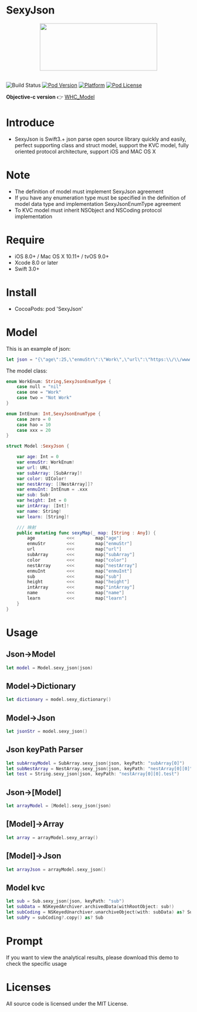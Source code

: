 # SexyJson
<div align=center><img src="https://github.com/netyouli/WHC_AutoLayoutKit/blob/master/Gif/WHC_AutoLayoutLogo.png" width = "319.5" height = "129"/></div></br>

![Build Status](https://api.travis-ci.org/netyouli/WHC_Layout.svg?branch=master)
[![Pod Version](http://img.shields.io/cocoapods/v/WHC_Layout.svg?style=flat)](http://cocoadocs.org/docsets/WHC_Layout/)
[![Platform](https://img.shields.io/cocoapods/p/SnapKit.svg?style=flat)](https://github.com/SnapKit/SnapKit)
[![Pod License](http://img.shields.io/cocoapods/l/WHC_Layout.svg?style=flat)](https://opensource.org/licenses/MIT)

**Objective-c version** 👉 [WHC_Model](https://github.com/netyouli/WHC_Model)

Introduce
==============
-  SexyJson is Swift3.+ json parse open source library quickly and easily, perfect supporting class and struct model, support the KVC model, fully oriented protocol architecture, support iOS and MAC OS X

Note
==============
- The definition of model must implement SexyJson agreement
- If you have any enumeration type must be specified in the definition of model data type and implementation SexyJsonEnumType agreement
- To KVC model must inherit NSObject and NSCoding protocol implementation

Require
==============
* iOS 8.0+ / Mac OS X 10.11+ / tvOS 9.0+
* Xcode 8.0 or later
* Swift 3.0+

Install
==============
* CocoaPods: pod 'SexyJson'

Model
==============
This is an example of json:
```swift
let json = "{\"age\":25,\"enmuStr\":\"Work\",\"url\":\"https:\\/\\/www.baidu.com\",\"subArray\":[{\"test3\":\"test3\",\"test2\":\"test2\",\"cls\":{\"age\":10,\"name\":\"swift\"},\"test1\":\"test1\"},{\"test3\":\"test3\",\"test2\":\"test2\",\"cls\":{\"age\":10,\"name\":\"swift\"},\"test1\":\"test1\"}],\"color\":\"0xffbbaa\",\"nestArray\":[[{\"test\":\"test1\"},{\"test\":\"test2\"}],[{\"test\":\"test3\"},{\"test\":\"test4\"}]],\"enmuInt\":10,\"sub\":{\"test1\":\"test1\",\"test2\":\"test2\",\"test3\":\"test3\"},\"height\":175,\"intArray\":[1,2,3,4],\"name\":\"吴海超\",\"learn\":[\"iOS\",\"android\",\"js\",\"nodejs\",\"python\"]}"
```
The model class:
```swift
enum WorkEnum: String,SexyJsonEnumType {
    case null = "nil"
    case one = "Work"
    case two = "Not Work"
}

enum IntEnum: Int,SexyJsonEnumType {
    case zero = 0
    case hao = 10
    case xxx = 20
}

struct Model :SexyJson {

    var age: Int = 0
    var enmuStr: WorkEnum!
    var url: URL!
    var subArray: [SubArray]!
    var color: UIColor!
    var nestArray: [[NestArray]]?
    var enmuInt: IntEnum = .xxx
    var sub: Sub!
    var height: Int = 0
    var intArray: [Int]!
    var name: String!
    var learn: [String]!

    /// 映射
    public mutating func sexyMap(_ map: [String : Any]) {
        age            <<<        map["age"]
        enmuStr        <<<        map["enmuStr"]
        url            <<<        map["url"]
        subArray       <<<        map["subArray"]
        color          <<<        map["color"]
        nestArray      <<<        map["nestArray"]
        enmuInt        <<<        map["enmuInt"]
        sub            <<<        map["sub"]
        height         <<<        map["height"]
        intArray       <<<        map["intArray"]
        name           <<<        map["name"]
        learn          <<<        map["learn"]
    }
}

```

Usage
==============

## Json->Model
```swift
let model = Model.sexy_json(json)
```

## Model->Dictionary
```swift
let dictionary = model.sexy_dictionary()
```

## Model->Json
```swift
let jsonStr = model.sexy_json()
```

## Json keyPath Parser
```swift
let subArrayModel = SubArray.sexy_json(json, keyPath: "subArray[0]")
let subNestArray = NestArray.sexy_json(json, keyPath: "nestArray[0][0]")
let test = String.sexy_json(json, keyPath: "nestArray[0][0].test")
```

## Json->[Model]
```swift
let arrayModel = [Model].sexy_json(json)
```

## [Model]->Array
```swift
let array = arrayModel.sexy_array()
```

## [Model]->Json
```swift
let arrayJson = arrayModel.sexy_json()
```
## Model kvc
```swift
let sub = Sub.sexy_json(json, keyPath: "sub")
let subData = NSKeyedArchiver.archivedData(withRootObject: sub!)
let subCoding = NSKeyedUnarchiver.unarchiveObject(with: subData) as? Sub
let subPy = subCoding?.copy() as? Sub
```
Prompt
==============
If you want to view the analytical results, please download this demo to check the specific usage

Licenses
==============
All source code is licensed under the MIT License.

